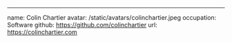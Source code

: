 ---
name: Colin Chartier
avatar: /static/avatars/colinchartier.jpeg
occupation: Software
github: https://github.com/colinchartier
url: https://colinchartier.com
